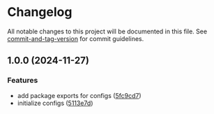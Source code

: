 # Changelog

All notable changes to this project will be documented in this file. See [commit-and-tag-version](https://github.com/absolute-version/commit-and-tag-version) for commit guidelines.

## 1.0.0 (2024-11-27)


### Features

* add package exports for configs ([5fc9cd7](https://github.com/Nomad-Solutions/dev-env/commit/5fc9cd7db60eb3ece7a14388407acf55e32a955e))
* initialize configs ([5113e7d](https://github.com/Nomad-Solutions/dev-env/commit/5113e7d9f5ea4aa874c3b7e36c553491fd2cda3d))
